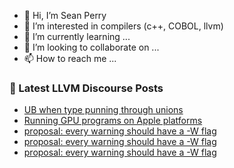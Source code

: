 - 👋 Hi, I’m Sean Perry
- 👀 I’m interested in compilers (c++, COBOL, llvm)
- 🌱 I’m currently learning ...
- 💞️ I’m looking to collaborate on ...
- 📫 How to reach me ...

<!---
s66perry/s66perry is a ✨ special ✨ repository because its `README.md` (this file) appears on your GitHub profile.
You can click the Preview link to take a look at your changes.
--->
### 📕 Latest LLVM Discourse Posts

<!-- DISCOURSE-LLVM:START -->
- [UB when type punning through unions](https://discourse.llvm.org/t/ub-when-type-punning-through-unions/88527?page=2#post_23)
- [Running GPU programs on Apple platforms](https://discourse.llvm.org/t/running-gpu-programs-on-apple-platforms/88609#post_1)
- [proposal: every warning should have a -W flag](https://discourse.llvm.org/t/proposal-every-warning-should-have-a-w-flag/20368?page=2#post_27)
- [proposal: every warning should have a -W flag](https://discourse.llvm.org/t/proposal-every-warning-should-have-a-w-flag/20368?page=2#post_26)
- [proposal: every warning should have a -W flag](https://discourse.llvm.org/t/proposal-every-warning-should-have-a-w-flag/20368?page=2#post_25)
<!-- DISCOURSE-LLVM:END -->
